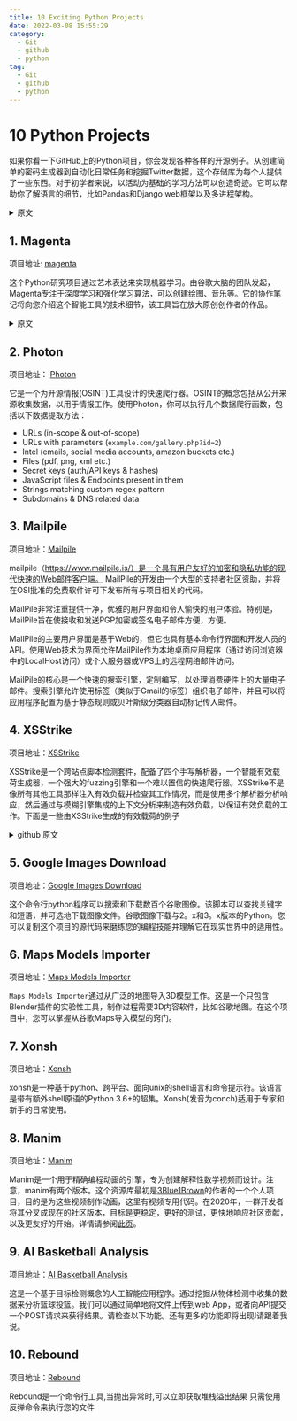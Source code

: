 ```yaml
---
title: 10 Exciting Python Projects
date: 2022-03-08 15:55:29
category:
  - Git
  - github
  - python
tag:
  - Git
  - github
  - python
---
```




# 10 Python Projects

如果你看一下GitHub上的Python项目，你会发现各种各样的开源例子。从创建简单的密码生成器到自动化日常任务和挖掘Twitter数据，这个存储库为每个人提供了一些东西。对于初学者来说，以活动为基础的学习方法可以创造奇迹。它可以帮助你了解语言的细节，比如Pandas和Django web框架以及多进程架构。

<details>
    <summary> 原文 </summary>
    You will find various open-source examples if you take a look at the Python projects on GitHub. The repository has something for everyone – from creating a simple password generator to automating routine tasks and mining Twitter Data. For beginners, an activity-based learning approach can do wonders. It can help you understand the ins and outs of the language, such as the Pandas and Django web frameworks and the multiprocess architecture. 
</details>

## 1. Magenta

<Tag :tagList="['机器学习','深度学习','音乐']"></Tag>

项目地址: [magenta](https://github.com/magenta/magenta)

这个Python研究项目通过艺术表达来实现机器学习。由谷歌大脑的团队发起，Magenta专注于深度学习和强化学习算法，可以创建绘图、音乐等。它的协作笔记将向您介绍这个智能工具的技术细节，该工具旨在放大原创创作者的作品。

<details>
    <summary>原文</summary>
    This Python research project approaches to [machine learning](https://www.upgrad.com/blog/types-of-machine-learning/) through artistic expression. Started by the team at Google Brain, Magenta is centered on deep learning and reinforcement learning algorithms that can create drawings, music, and such. Its collaborative notebooks will introduce you to the technical details of this smart tool that aims to amplify the works of original creators. 
</details>

## 2. Photon

<Tag :tagList="['爬虫']"></Tag>

项目地址： [Photon](https://github.com/s0md3v/Photon)

它是一个为开源情报(OSINT)工具设计的快速爬行器。OSINT的概念包括从公开来源收集数据，以用于情报工作。使用Photon，你可以执行几个数据爬行函数，包括以下数据提取方法：

- URLs (in-scope & out-of-scope)
- URLs with parameters (`example.com/gallery.php?id=2`)
- Intel (emails, social media accounts, amazon buckets etc.)
- Files (pdf, png, xml etc.)
- Secret keys (auth/API keys & hashes)
- JavaScript files & Endpoints present in them
- Strings matching custom regex pattern
- Subdomains & DNS related data

## 3. Mailpile

<Tag :tagList="['邮件客户端']"></Tag>

项目地址：[Mailpile](https://github.com/mailpile/Mailpile)

mailpile（https://www.mailpile.is/）是一个具有用户友好的加密和隐私功能的现代快速的Web邮件客户端。 MailPile的开发由一个大型的支持者社区资助，并将在OSI批准的免费软件许可下发布所有与项目相关的代码。

MailPile非常注重提供干净，优雅的用户界面和令人愉快的用户体验。特别是，MailPile旨在使接收和发送PGP加密或签名电子邮件方便，方便。

MailPile的主要用户界面是基于Web的，但它也具有基本命令行界面和开发人员的API。使用Web技术为界面允许MailPile作为本地桌面应用程序（通过访问浏览器中的LocalHost访问）或个人服务器或VPS上的远程网络邮件访问。

MailPile的核心是一个快速的搜索引擎，定制编写，以处理消费硬件上的大量电子邮件。搜索引擎允许使用标签（类似于Gmail的标签）组织电子邮件，并且可以将应用程序配置为基于静态规则或贝叶斯级分类器自动标记传入邮件。



## 4. XSStrike

<Tag :tagList="['xxs','爬虫']"></Tag>

项目地址：[XSStrike](https://github.com/s0md3v/XSStrike)

XSStrike是一个跨站点脚本检测套件，配备了四个手写解析器，一个智能有效载荷生成器，一个强大的fuzzing引擎和一个难以置信的快速爬行器。XSStrike不是像所有其他工具那样注入有效负载并检查其工作情况，而是使用多个解析器分析响应，然后通过与模糊引擎集成的上下文分析来制造有效负载，以保证有效负载的工作。下面是一些由XSStrike生成的有效载荷的例子

<details>
    <summary>github 原文
    </summary>
    XSStrike is a Cross Site Scripting detection suite equipped with four hand written parsers, an intelligent payload generator, a powerful fuzzing engine and an incredibly fast crawler.Instead of injecting payloads and checking it works like all the other tools do, XSStrike analyses the response with multiple parsers and then crafts payloads that are guaranteed to work by context analysis integrated with a fuzzing engine. Here are some examples of the payloads generated by XSStrike:
</details>

## 5. Google Images Download

<Tag :tagList="['图片下载 ','爬虫']"></Tag>

项目地址：[Google Images Download](https://github.com/hardikvasa/google-images-download)

这个命令行python程序可以搜索和下载数百个谷歌图像。该脚本可以查找关键字和短语，并可选地下载图像文件。谷歌图像下载与2。x和3。x版本的Python。您可以复制这个项目的源代码来磨练您的编程技能并理解它在现实世界中的适用性。

## 6. Maps Models Importer

<Tag :tagList="['谷歌地图','3D','插件']"></Tag>

项目地址：[Maps Models Importer]( )

`Maps Models Importer`通过从广泛的地图导入3D模型工作。这是一个只包含Blender插件的实验性工具，制作过程需要3D内容软件，比如谷歌地图。在这个项目中，您可以掌握从谷歌Maps导入模型的窍门。

## 7. Xonsh

<Tag :tagList="['shell','unix']"></Tag>

项目地址：[Xonsh](https://github.com/xonsh/xonsh)

xonsh是一种基于python、跨平台、面向unix的shell语言和命令提示符。该语言是带有额外shell原语的Python 3.6+的超集。Xonsh(发音为conch)适用于专家和新手的日常使用。

## 8. Manim

<Tag :tagList="['数学','可视化']"></Tag>

项目地址：[Manim](https://github.com/3b1b/manim)

Manim是一个用于精确编程动画的引擎，专为创建解释性数学视频而设计。注意，manim有两个版本。这个资源库最初是[3Blue1Brown](https://www.3blue1brown.com/)的作者的一个个人项目，目的是为这些视频制作动画，这里有视频专用代码。在2020年，一群开发者将其分叉成现在的社区版本，目标是更稳定，更好的测试，更快地响应社区贡献，以及更友好的开始。详情请参阅[此页](https://docs.manim.community/en/stable/installation/versions.html?highlight=OpenGL#which-version-to-use)。



## 9. AI Basketball Analysis

<Tag :tagList="['AI','目标检测']"></Tag>

项目地址：[AI Basketball Analysis](https://github.com/chonyy/AI-basketball-analysis)

这是一个基于目标检测概念的人工智能应用程序。通过挖掘从物体检测中收集的数据来分析篮球投篮。我们可以通过简单地将文件上传到web App，或者向API提交一个POST请求来获得结果。请检查以下功能。还有更多的功能即将出现!请跟着我说。

## 10. Rebound

<Tag :tagList="['调试','异常处理']"></Tag>

项目地址：[Rebound](https://github.com/shobrook/rebound)

Rebound是一个命令行工具,当抛出异常时,可以立即获取堆栈溢出结果 只需使用反弹命令来执行您的文件


